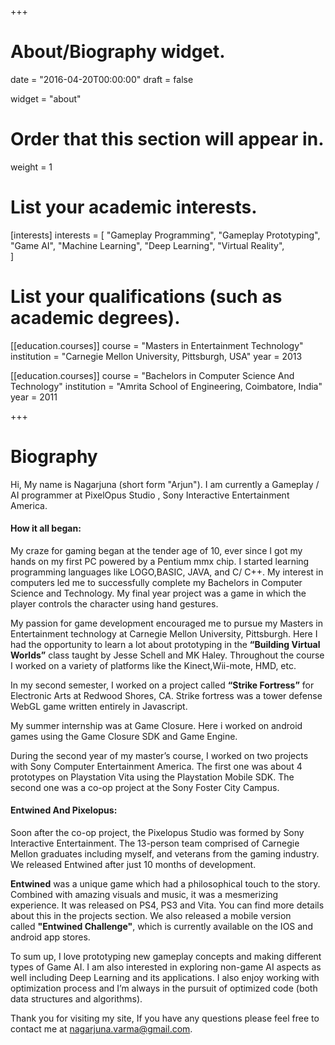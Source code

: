 +++
# About/Biography widget.

date = "2016-04-20T00:00:00"
draft = false

widget = "about"

# Order that this section will appear in.
weight = 1

# List your academic interests.
[interests]
  interests = [
    "Gameplay Programming",
    "Gameplay Prototyping",
    "Game AI",
    "Machine Learning",
    "Deep Learning",
    "Virtual Reality",  
  ]

# List your qualifications (such as academic degrees).
[[education.courses]]
  course = "Masters in Entertainment Technology"
  institution = "Carnegie Mellon University, Pittsburgh, USA"
  year = 2013

[[education.courses]]
  course = "Bachelors in Computer Science And Technology"
  institution = "Amrita School of Engineering, Coimbatore, India"
  year = 2011

 
+++

# Biography

Hi, My name is Nagarjuna (short form "Arjun"). I am currently a Gameplay / AI programmer at PixelOpus Studio , Sony Interactive Entertainment America. 

#### How it all began:

My craze for gaming began at the tender age of 10, ever since I got my hands on my first PC powered by a Pentium mmx chip. I started learning programming languages like LOGO,BASIC, JAVA, and C/ C++. My interest in computers led me to successfully complete my Bachelors in Computer Science and Technology. My final year project was a game in which the player controls the character using hand gestures.

My passion for game development encouraged me to pursue my Masters in Entertainment technology at Carnegie Mellon University, Pittsburgh. Here I had the opportunity to learn a lot about prototyping in the **“Building Virtual Worlds”** class taught by Jesse Schell and MK Haley. Throughout the course I worked on a variety of platforms like the Kinect,Wii-mote, HMD, etc.

In my second semester, I worked on a project called **“Strike Fortress”** for Electronic Arts at Redwood Shores, CA. Strike fortress was a tower defense WebGL game written entirely in Javascript.

My summer internship was at Game Closure. Here i worked on android games using the Game Closure SDK and Game Engine.

During the second year of my master’s course, I worked on two projects with Sony Computer Entertainment America. The first one was about 4 prototypes on Playstation Vita using the Playstation Mobile SDK. The second one was a co-op project at the Sony Foster City Campus.

#### Entwined And Pixelopus:

Soon after the co-op project, the Pixelopus Studio was formed by Sony Interactive Entertainment. The 13-person team comprised of Carnegie Mellon graduates including myself, and veterans from the gaming industry. We released Entwined after just 10 months of development.

**Entwined** was a unique game which had a philosophical touch to the story. Combined with amazing visuals and music, it was a mesmerizing experience. It was released on PS4, PS3 and Vita. You can find more details about this in the projects section. We also released a mobile version called **"Entwined Challenge"**, which is currently available on the IOS and android app stores.

To sum up, I love prototyping new gameplay concepts and making different types of Game AI. I am also interested in exploring non-game AI aspects as well including Deep Learning and its applications.
I also enjoy working with optimization process and I’m always in the pursuit of optimized code (both data structures and algorithms).

Thank you for visiting my site, If you have any questions please feel free to contact me at nagarjuna.varma@gmail.com.

